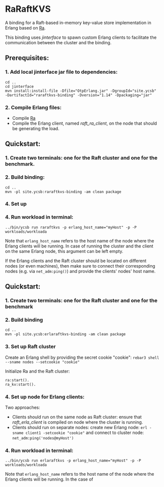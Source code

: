 # RaRaftKVS
A binding for a Raft-based in-memory key-value store implementation in Erlang based on [Ra](https://github.com/rabbitmq/ra).

This binding uses _jinterface_ to spawn custom Erlang clients to facilitate the communication between the cluster and the binding.

## Prerequisites:
### 1. Add local jinterface jar file to dependencies:
```
cd ..
cd jinterface
mvn install:install-file -Dfile="OtpErlang.jar" -DgroupId="site.ycsb" -DartifactId="raraftkvs-binding" -Dversion="1.14" -Dpackaging="jar"
```

### 2. Compile Erlang files:
- Compile [Ra](https://github.com/rabbitmq/ra)
- Compile the Erlang client, named _raft_ra_client_, on the node that should be generating the load.

## Quickstart:
### 1. Create two terminals: one for the Raft cluster and one for the benchmark.
### 2. Build binding:
```
cd ..
mvn -pl site.ycsb:raraftkvs-binding -am clean package
```



### 4. Set up 

### 4. Run workload in terminal:
```
../bin/ycsb run raraftkvs -p erlang_host_name="myHost" -p -P workloads/workloada
```
Note that ```erlang_host_name``` refers to the host name of the node where the Erlang clients will be running.
In case of running the cluster and the client on the same Erlang node, this argument can be left empty.

If the Erlang clients and the Raft cluster should be located on different nodes (or even machines), then make sure
to connect their corresponding nodes (e.g. via ```net_adm:ping()```) and provide the clients' nodes' host name.

## Quickstart:

### 1. Create two terminals: one for the Raft cluster and one for the benchmark

### 2. Build binding
```
cd ..
mvn -pl site.ycsb:erlaraftkvs-binding -am clean package
```

### 3. Set up Raft cluster
Create an Erlang shell by providing the secret cookie "cookie":
``rebar3 shell --sname nodes --setcookie "cookie"``

Initialize Ra and the Raft cluster:
```
ra:start().
ra_kv:start().
```

### 4. Set up node for Erlang clients:
Two approaches:
- Clients should run on the same node as Raft cluster: ensure that _raft_erla_client_ is compiled on node where the cluster is running.
- Clients should run on separate nodes: create new Erlang node: ```erl -sname client1 -setcookie "cookie"``` and connect to cluster node: ```net_adm:ping('nodes@myHost')```

### 4. Run workload in terminal:
```
../bin/ycsb run erlaraftkvs -p erlang_host_name="myHost" -p -P workloads/workloada
```
Note that ```erlang_host_name``` refers to the host name of the node where the Erlang clients will be running.
In the case of
